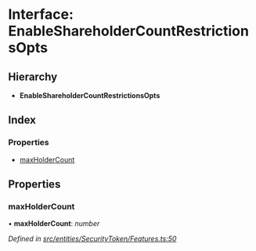 # Interface: EnableShareholderCountRestrictionsOpts

## Hierarchy

* **EnableShareholderCountRestrictionsOpts**

## Index

### Properties

* [maxHolderCount](entities.securitytoken.enableshareholdercountrestrictionsopts.md#maxholdercount)

## Properties

###  maxHolderCount

• **maxHolderCount**: *number*

*Defined in [src/entities/SecurityToken/Features.ts:50](https://github.com/PolymathNetwork/polymath-sdk/blob/ce52226/src/entities/SecurityToken/Features.ts#L50)*
